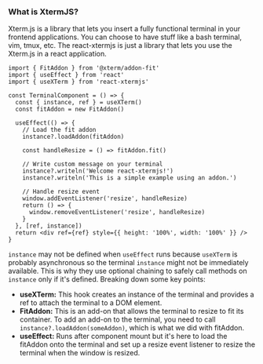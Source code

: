 

### What is XtermJS?
Xterm.js is a library that lets you insert a fully functional terminal in your frontend applications. You can choose to have stuff like a bash terminal, vim, tmux, etc. The react-xtermjs is just a library that lets you use the Xterm.js in a react application.

```Tsx
import { FitAddon } from '@xterm/addon-fit'
import { useEffect } from 'react'
import { useXTerm } from 'react-xtermjs'

const TerminalComponent = () => {
  const { instance, ref } = useXTerm()
  const fitAddon = new FitAddon()

  useEffect(() => {
    // Load the fit addon
    instance?.loadAddon(fitAddon)

    const handleResize = () => fitAddon.fit()

    // Write custom message on your terminal
    instance?.writeln('Welcome react-xtermjs!')
    instance?.writeln('This is a simple example using an addon.')

    // Handle resize event
    window.addEventListener('resize', handleResize)
    return () => {
      window.removeEventListener('resize', handleResize)
    }
  }, [ref, instance])
  return <div ref={ref} style={{ height: '100%', width: '100%' }} />
}
```
`instance` may not be defined when `useEffect` runs because `useXTerm` is probably asynchronous so the terminal `instance` might not be immediately available. This is why they use optional chaining to safely call methods on `instance` only if it's defined. Breaking down some key points:

- **useXTerm:** This hook creates an instance of the terminal and provides a ref to attach the terminal to a DOM element.
- **FitAddon:** This is an add-on that allows the terminal to resize to fit its container. To add an add-on to the terminal, you need to call `instance?.loadAddon(someAddon)`, which is what we did with fitAddon.
- **useEffect:**  Runs after component mount but it's here to load the fitAddon onto the terminal and set up a resize event listener to resize the terminal when the window is resized.
